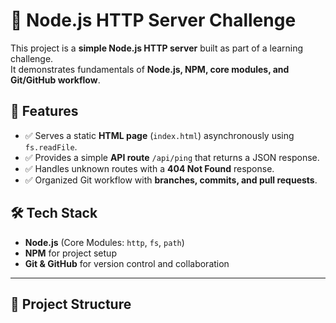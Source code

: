 # 🚀 Node.js HTTP Server Challenge

This project is a **simple Node.js HTTP server** built as part of a learning challenge.  
It demonstrates fundamentals of **Node.js, NPM, core modules, and Git/GitHub workflow**.  



## 📌 Features
- ✅ Serves a static **HTML page** (`index.html`) asynchronously using `fs.readFile`.
- ✅ Provides a simple **API route** `/api/ping` that returns a JSON response.
- ✅ Handles unknown routes with a **404 Not Found** response.
- ✅ Organized Git workflow with **branches, commits, and pull requests**.



## 🛠️ Tech Stack
- **Node.js** (Core Modules: `http`, `fs`, `path`)
- **NPM** for project setup
- **Git & GitHub** for version control and collaboration

---

## 📂 Project Structure

